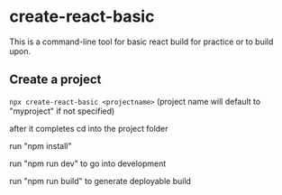 # create-react-basic

This is a command-line tool for basic react build for practice or to build upon.

## Create a project

`npx create-react-basic <projectname>` (project name will default to "myproject" if not specified)

after it completes cd into the project folder

run "npm install"

run "npm run dev" to go into development

run "npm run build" to generate deployable build
